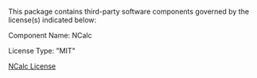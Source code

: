 This package contains third-party software components governed by the license(s) indicated below:

Component Name: NCalc

License Type: "MIT"

[NCalc License](https://github.com/ncalc/ncalc/blob/master/LICENSE)
